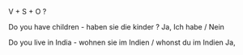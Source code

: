 V + S + O  ?

Do you have children - haben sie die kinder ?
Ja, Ich habe / Nein

Do you live in India - wohnen sie im Indien / whonst du im Indien
Ja,